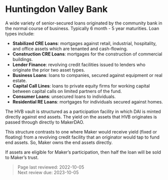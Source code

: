 # Huntingdon Valley Bank

A wide variety of senior-secured loans originated by the community bank in the normal course of business. Typically 6 month - 5 year maturities. Loan types include:
- **Stabilized CRE Loans**: mortgages against retail, industrial, hospitality, and office assets which are tenanted and cash-flowing. 
- **Construction CRE Loans**: mortgages for the construction of commercial buildings.
- **Lender Finance**: revolving credit facilities issued to lenders who originate the prior two asset types. 
- **Business Loans**: loans to companies, secured against equipment or real estate. 
- **Capital Call Lines**: loans to private equity firms for working capital between capital calls on limited partners of the fund. 
- **Consumer Loans**: unsecured loans to individuals. 
- **Residential RE Loans**: mortgages for individuals secured against homes. 

The HVB vault is structured as a participation facility in which DAI is minted directly against end assets. The yield on the assets that HVB originates is passed through directly to MakerDAO. 

This structure contrasts to one where Maker would receive yield (fixed or floating) from a revolving credit facility that an originator would tap to fund end assets. So, Maker owns the end assets directly. 

If assets are eligible for Maker’s participation, then half the loan will be sold to Maker’s trust.

>Page last reviewed: 2022-10-05  
>Next review due: 2023-10-05  